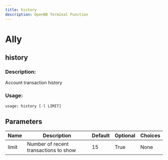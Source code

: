 ```yaml
---
title: history
description: OpenBB Terminal Function
---
```


# Ally

## history

### Description: 

Account transaction history

### Usage: 
```python
usage: history [-l LIMIT]
```

## Parameters

| Name | Description | Default | Optional | Choices |
| ---- | ----------- | ------- | -------- | ------- |
| limit | Number of recent transactions to show | 15 | True | None |


